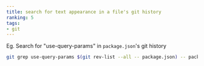 ```yaml
---
title: search for text appearance in a file's git history
ranking: 5
tags:
- git
---
```


Eg. Search for "use-query-params" in `package.json`'s git history

```sh
git grep use-query-params $(git rev-list --all -- package.json) -- package.json
```````
